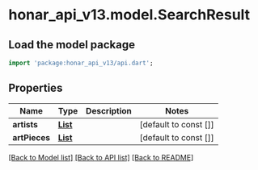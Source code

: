 # honar_api_v13.model.SearchResult

## Load the model package
```dart
import 'package:honar_api_v13/api.dart';
```

## Properties
Name | Type | Description | Notes
------------ | ------------- | ------------- | -------------
**artists** | [**List<User>**](User.md) |  | [default to const []]
**artPieces** | [**List<ArtPieceCompact>**](ArtPieceCompact.md) |  | [default to const []]

[[Back to Model list]](../README.md#documentation-for-models) [[Back to API list]](../README.md#documentation-for-api-endpoints) [[Back to README]](../README.md)


